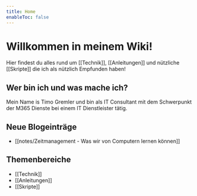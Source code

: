 ```yaml
---
title: Home
enableToc: false
---
```


# Willkommen in meinem Wiki!

Hier findest du alles rund um [[Technik]], [[Anleitungen]] und nützliche [[Skripte]] die ich als nützlich Empfunden haben!  

## Wer bin ich und was mache ich?
Mein Name is Timo Gremler und bin als IT Consultant mit dem Schwerpunkt der M365 Dienste bei einem IT Dienstleister tätig.

## Neue Blogeinträge
- [[notes/Zeitmanagement - Was wir von Computern lernen können]]

## Themenbereiche
- [[Technik]]
- [[Anleitungen]]
- [[Skripte]]
